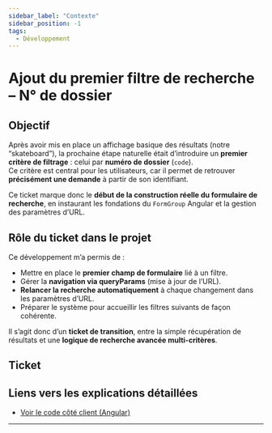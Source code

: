 ```yaml
---
sidebar_label: "Contexte"
sidebar_position: -1
tags:
  - Développement
---
```


# Ajout du premier filtre de recherche – N° de dossier

## Objectif

Après avoir mis en place un affichage basique des résultats (notre “skateboard”), la prochaine étape naturelle était d’introduire un **premier critère de filtrage** : celui par **numéro de dossier** (`code`).  
Ce critère est central pour les utilisateurs, car il permet de retrouver **précisément une demande** à partir de son identifiant.

Ce ticket marque donc le **début de la construction réelle du formulaire de recherche**, en instaurant les fondations du `FormGroup` Angular et la gestion des paramètres d’URL.

## Rôle du ticket dans le projet

Ce développement m’a permis de :

- Mettre en place le **premier champ de formulaire** lié à un filtre.
- Gérer la **navigation via queryParams** (mise à jour de l’URL).
- **Relancer la recherche automatiquement** à chaque changement dans les paramètres d’URL.
- Préparer le système pour accueillir les filtres suivants de façon cohérente.

Il s’agit donc d’un **ticket de transition**, entre la simple récupération de résultats et une **logique de recherche avancée multi-critères**.

## Ticket


## Liens vers les explications détaillées

- [Voir le code côté client (Angular)](./Cote-client.md)

---
